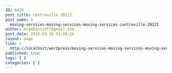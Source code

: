 ```yaml
---
ID: 8429
post_title: Centreville 20122
post_name: >
  moving-services-moving-services-moving-services-centreville-20122
author: mrgabonijeff@gmail.com
post_date: 2018-03-28 01:48:24
layout: page
link: >
  http://localhost/wordpress/moving-services-moving-services-moving-services-centreville-20122/
published: true
tags: [ ]
categories: [ ]
---
```

